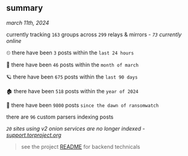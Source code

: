 
## summary
_march 11th, 2024_

currently tracking `163` groups across `299` relays & mirrors - _`73` currently online_

⏲ there have been `3` posts within the `last 24 hours`

🦈 there have been `46` posts within the `month of march`

🪐 there have been `675` posts within the `last 90 days`

🏚 there have been `518` posts within the `year of 2024`

🦕 there have been `9800` posts `since the dawn of ransomwatch`

there are `96` custom parsers indexing posts

_`20` sites using v2 onion services are no longer indexed - [support.torproject.org](https://support.torproject.org/onionservices/v2-deprecation/)_

> see the project [README](https://github.com/joshhighet/ransomwatch#ransomwatch--) for backend technicals
